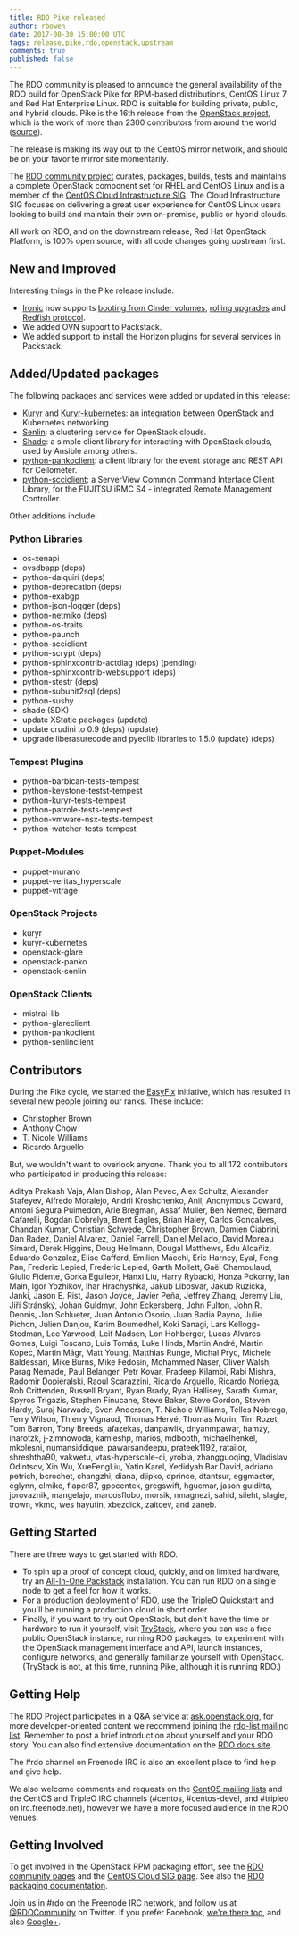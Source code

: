 ```yaml
---
title: RDO Pike released
author: rbowen
date: 2017-08-30 15:00:00 UTC
tags: release,pike,rdo,openstack,upstream
comments: true
published: false
---
```


The RDO community is pleased to announce the general availability of the RDO build for OpenStack Pike for RPM-based distributions, CentOS Linux 7 and Red Hat Enterprise Linux.
RDO is suitable for building private, public, and hybrid clouds. Pike is the 16th release from the [OpenStack project](http://openstack.org), which is the work of more than 2300 contributors from around the world ([source](http://stackalytics.com/)).

The release is making its way out to the CentOS mirror network, and should be on your favorite mirror site momentarily.

The [RDO community project](https://www.rdoproject.org/) curates, packages, builds, tests and maintains a complete OpenStack component set for RHEL and CentOS Linux and is a member of the [CentOS Cloud Infrastructure SIG](https://wiki.centos.org/SpecialInterestGroup/Cloud).
The Cloud Infrastructure SIG focuses on delivering a great user experience for CentOS Linux users looking to build and maintain their own on-premise, public or hybrid clouds.

All work on RDO, and on the downstream release, Red Hat OpenStack Platform, is 100% open source, with all code changes going upstream first.

## New and Improved

Interesting things in the Pike release include:

- [Ironic](https://github.com/openstack/ironic) now supports [booting from Cinder volumes](https://docs.openstack.org/ironic/pike/admin/boot-from-volume.html), [rolling upgrades](https://docs.openstack.org/ironic/pike/admin/upgrade-guide.html#rolling-upgrades) and [Redfish protocol](https://docs.openstack.org/ironic/pike/admin/drivers/redfish.html).
- We added OVN support to Packstack.
- We added support to install the Horizon plugins for several services in Packstack.

## Added/Updated packages

The following packages and services were added or updated in this
release:

- [Kuryr](https://github.com/openstack/kuryr) and [Kuryr-kubernetes](https://github.com/openstack/kuryr-kubernetes): an integration between OpenStack and Kubernetes networking.
- [Senlin](https://github.com/openstack/senlin): a clustering service for OpenStack clouds.
- [Shade](https://github.com/openstack-infra/shade): a simple client library for interacting with OpenStack clouds, used by Ansible among others.
- [python-pankoclient](https://github.com/openstack/python-pankoclient):  a client library for the event storage and REST API for Ceilometer.
- [python-scciclient](https://github.com/openstack/python-scciclient): a ServerView Common Command Interface Client Library, for the FUJITSU iRMC S4 - integrated Remote Management Controller.

Other additions include:

### Python Libraries

* os-xenapi
* ovsdbapp (deps)
* python-daiquiri (deps)
* python-deprecation (deps)
* python-exabgp
* python-json-logger (deps)
* python-netmiko (deps)
* python-os-traits
* python-paunch
* python-scciclient
* python-scrypt  (deps)
* python-sphinxcontrib-actdiag (deps) (pending)
* python-sphinxcontrib-websupport (deps)
* python-stestr (deps)
* python-subunit2sql  (deps)
* python-sushy
* shade (SDK)
* update XStatic packages (update)
* update crudini to 0.9 (deps) (update)
* upgrade liberasurecode and pyeclib libraries to 1.5.0 (update) (deps)

### Tempest Plugins

* python-barbican-tests-tempest
* python-keystone-testst-tempest
* python-kuryr-tests-tempest
* python-patrole-tests-tempest
* python-vmware-nsx-tests-tempest
* python-watcher-tests-tempest

###  Puppet-Modules

* puppet-murano
* puppet-veritas_hyperscale
* puppet-vitrage

###  OpenStack Projects

* kuryr
* kuryr-kubernetes
* openstack-glare
* openstack-panko
* openstack-senlin

### OpenStack Clients

* mistral-lib
* python-glareclient
* python-pankoclient
* python-senlinclient

## Contributors

During the Pike cycle, we started the
[EasyFix](https://github.com/redhat-openstack/easyfix) initiative, which
has resulted in several new people joining our ranks. These include:

* Christopher Brown
* Anthony Chow
* T. Nicole Williams
* Ricardo Arguello

But, we wouldn't want to overlook anyone. Thank you to all 172
contributors who participated in producing this release:

Aditya Prakash Vaja, Alan Bishop, Alan Pevec, Alex Schultz, Alexander Stafeyev, Alfredo Moralejo, Andrii Kroshchenko, Anil, Anonymous Coward, Antoni Segura Puimedon, Arie Bregman, Assaf Muller, Ben Nemec, Bernard Cafarelli, Bogdan Dobrelya, Brent Eagles, Brian Haley, Carlos Gonçalves, Chandan Kumar, Christian Schwede, Christopher Brown, Damien Ciabrini, Dan Radez, Daniel Alvarez, Daniel Farrell, Daniel Mellado, David Moreau Simard, Derek Higgins, Doug Hellmann, Dougal Matthews, Edu Alcañiz, Eduardo Gonzalez, Elise Gafford, Emilien Macchi, Eric Harney, Eyal, Feng Pan, Frederic Lepied, Frederic Lepied, Garth Mollett, Gaël Chamoulaud, Giulio Fidente, Gorka Eguileor, Hanxi Liu, Harry Rybacki, Honza Pokorny, Ian Main, Igor Yozhikov, Ihar Hrachyshka, Jakub Libosvar, Jakub Ruzicka, Janki, Jason E. Rist, Jason Joyce, Javier Peña, Jeffrey Zhang, Jeremy Liu, Jiří Stránský, Johan Guldmyr, John Eckersberg, John Fulton, John R. Dennis, Jon Schlueter, Juan Antonio Osorio, Juan Badia Payno, Julie Pichon, Julien Danjou, Karim Boumedhel, Koki Sanagi, Lars Kellogg-Stedman, Lee Yarwood, Leif Madsen, Lon Hohberger, Lucas Alvares Gomes, Luigi Toscano, Luis Tomás, Luke Hinds, Martin André, Martin Kopec, Martin Mágr, Matt Young, Matthias Runge, Michal Pryc, Michele Baldessari, Mike Burns, Mike Fedosin, Mohammed Naser, Oliver Walsh, Parag Nemade, Paul Belanger, Petr Kovar, Pradeep Kilambi, Rabi Mishra, Radomir Dopieralski, Raoul Scarazzini, Ricardo Arguello, Ricardo Noriega, Rob Crittenden, Russell Bryant, Ryan Brady, Ryan Hallisey, Sarath Kumar, Spyros Trigazis, Stephen Finucane, Steve Baker, Steve Gordon, Steven Hardy, Suraj Narwade, Sven Anderson, T. Nichole Williams, Telles Nóbrega, Terry Wilson, Thierry Vignaud, Thomas Hervé, Thomas Morin, Tim Rozet, Tom Barron, Tony Breeds, afazekas, danpawlik, dnyanmpawar, hamzy, inarotzk, j-zimnowoda, kamleshp, marios, mdbooth, michaelhenkel, mkolesni, numansiddique, pawarsandeepu, prateek1192, ratailor, shreshtha90, vakwetu, vtas-hyperscale-ci, yrobla, zhangguoqing, Vladislav Odintsov, Xin Wu, XueFengLiu, Yatin Karel, Yedidyah Bar David, adriano petrich, bcrochet, changzhi, diana, djipko, dprince, dtantsur, eggmaster, eglynn, elmiko, flaper87, gpocentek, gregswift, hguemar, jason guiditta, jprovaznik, mangelajo, marcosflobo, morsik, nmagnezi, sahid, sileht, slagle, trown, vkmc, wes hayutin, xbezdick, zaitcev, and zaneb.


## Getting Started

There are three ways to get started with RDO.

- To spin up a proof of concept cloud, quickly, and on limited hardware, try an [All-In-One Packstack](https://www.rdoproject.org/install/packstack/) installation. You can run RDO on a single node to get a feel for how it works.
- For a production deployment of RDO, use the [TripleO Quickstart](https://www.rdoproject.org/tripleo/) and you'll be running a production cloud in short order.
- Finally, if you want to try out OpenStack, but don't have the time or hardware to run it yourself, visit [TryStack](http://trystack.org/), where you can use a free public OpenStack instance, running RDO packages, to experiment with the OpenStack management interface and API, launch instances, configure networks, and generally familiarize yourself with OpenStack. (TryStack is not, at this time, running Pike, although it is running RDO.)


## Getting Help
    
The RDO Project participates in a Q&A service at [ask.openstack.org](http://ask.openstack.org), for more developer-oriented content we recommend joining the [rdo-list mailing list](https://www.redhat.com/mailman/listinfo/rdo-list). Remember to post a brief introduction about yourself and your RDO story. You can also find extensive documentation on the [RDO docs site](https://www.rdoproject.org/use).

The #rdo channel on Freenode IRC is also an excellent place to find help and give help.

We also welcome comments and requests on the [CentOS mailing lists](https://lists.centos.org/) and the CentOS and TripleO IRC channels (#centos, #centos-devel, and #tripleo on irc.freenode.net), however we have a more focused audience in the RDO venues.


## Getting Involved

To get involved in the OpenStack RPM packaging effort, see the [RDO community pages](https://www.rdoproject.org/contribute/) and the [CentOS Cloud SIG page](https://wiki.centos.org/SpecialInterestGroup/Cloud). See also the [RDO packaging documentation](https://www.rdoproject.org/packaging/).

Join us in #rdo on the Freenode IRC network, and follow us at [@RDOCommunity](http://twitter.com/rdocommunity) on Twitter. If you prefer Facebook, [we're there too](http://facebook.com/rdocommunity), and also [Google+](http://tm3.org/rdogplus).

